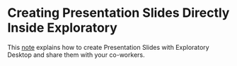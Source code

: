 # Creating Presentation Slides Directly Inside Exploratory

This [note](https://exploratory.io/note/kei/9285503110951652) explains how to create Presentation Slides with Exploratory Desktop and share them with your co-workers.